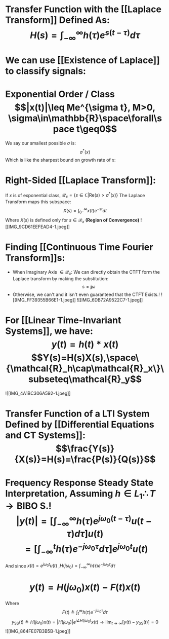 # Transfer Function with the [[Laplace Transform]] Defined As:$$H(s)=\int_{-\infty}^\infty h(\tau)e^{s(t-\tau)}d\tau$$
# We can use [[Existence of Laplace]] to classify signals:

# Exponential Order / Class$$|x(t)|\leq Me^{\sigma t}, M>0, \sigma\in\mathbb{R}\space\forall\space t\geq0$$
We say our smallest possible $\sigma$ is:$$\sigma^*(x)$$ Which is like the sharpest bound on growth rate of $x$:

# Right-Sided [[Laplace Transform]]:
If $x$ is of exponential class, $\mathcal{R}_x=\{s\in\mathbb{C}|\text{Re}(s)>\sigma^*(x)\}$ The Laplace Transform maps this subspace:$$X(s)=\int_{0^-}^\infty x(t)e^{-st}dt$$
Where $X(s)$ is defined only for $s\in\mathcal{R}_x$ **(Region of Convergence)**
![[IMG_9CD61EEFEAD4-1.jpeg]]

# Finding [[Continuous Time Fourier Transform]]s:
- When $\text{Imaginary Axis }\in\mathcal{R}_x$: We can directly obtain the CTFT form the Laplace transform by making the substitution: $$s=\textbf{j}\omega$$
- Otherwise, we can't and it isn't even guaranteed that the CTFT Exists.!
![[IMG_FF39355B66E1-1.jpeg]]
![[IMG_6DB72A9522C7-1.jpeg]]

# For [[Linear Time-Invariant Systems]], we have:$$y(t)=h(t)*x(t)$$$$Y(s)=H(s)X(s),\space\{\mathcal{R}_h\cap\mathcal{R}_x\}\subseteq\mathcal{R}_y$$
![[IMG_4A1BC306A592-1.jpeg]]

# Transfer Function of a LTI System Defined by [[Differential Equations and CT Systems]]: $$\frac{Y(s)}{X(s)}=H(s)=\frac{P(s)}{Q(s)}$$
# Frequency Response Steady State Interpretation, Assuming $h\in L_1\therefore T \to\text{BIBO S.}$!$$|y(t)|=[\int_{-\infty}^\infty h(\tau)e^{j\omega_0(t-\tau)}u(t-\tau)d\tau]u(t)$$$$=[\int_{-\infty}^t h(\tau)e^{-j\omega_0 \tau}d\tau]e^{j\omega_0t}u(t)$$
And since $x(t) = e^{j\omega_0t}u(t)$ ,$H(j\omega_0)=\int_{-\infty}^\infty h(\tau)e^{-j\omega_0 \tau}d\tau$ 
# $$y(t)=H(j\omega_0)x(t)-F(t)x(t)$$
Where $$F(t)≜\int_{t}^\infty h(\tau)e^{-j\omega_0 \tau}d\tau$$
$$y_{\text{SS}}(t)≜H(j\omega_0)x(t)=|H(j\omega_0)|e^{j\angle H(j\omega_0)}x(t)\to\lim_{t\to\infty}[y(t)-y_{\text{SS}}(t)]=0$$
![[IMG_864FE07B3B5B-1.jpeg]]
